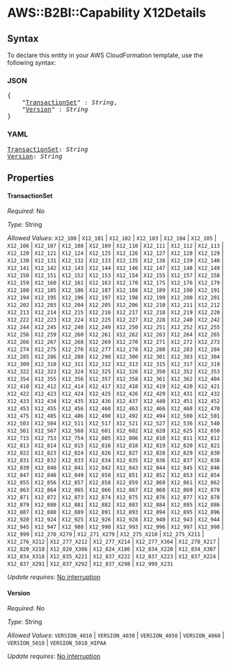 # AWS::B2BI::Capability X12Details

## Syntax

To declare this entity in your AWS CloudFormation template, use the following syntax:

### JSON

<pre>
{
    "<a href="#transactionset" title="TransactionSet">TransactionSet</a>" : <i>String</i>,
    "<a href="#version" title="Version">Version</a>" : <i>String</i>
}
</pre>

### YAML

<pre>
<a href="#transactionset" title="TransactionSet">TransactionSet</a>: <i>String</i>
<a href="#version" title="Version">Version</a>: <i>String</i>
</pre>

## Properties

#### TransactionSet

_Required_: No

_Type_: String

_Allowed Values_: <code>X12_100</code> | <code>X12_101</code> | <code>X12_102</code> | <code>X12_103</code> | <code>X12_104</code> | <code>X12_105</code> | <code>X12_106</code> | <code>X12_107</code> | <code>X12_108</code> | <code>X12_109</code> | <code>X12_110</code> | <code>X12_111</code> | <code>X12_112</code> | <code>X12_113</code> | <code>X12_120</code> | <code>X12_121</code> | <code>X12_124</code> | <code>X12_125</code> | <code>X12_126</code> | <code>X12_127</code> | <code>X12_128</code> | <code>X12_129</code> | <code>X12_130</code> | <code>X12_131</code> | <code>X12_132</code> | <code>X12_133</code> | <code>X12_135</code> | <code>X12_138</code> | <code>X12_139</code> | <code>X12_140</code> | <code>X12_141</code> | <code>X12_142</code> | <code>X12_143</code> | <code>X12_144</code> | <code>X12_146</code> | <code>X12_147</code> | <code>X12_148</code> | <code>X12_149</code> | <code>X12_150</code> | <code>X12_151</code> | <code>X12_152</code> | <code>X12_153</code> | <code>X12_154</code> | <code>X12_155</code> | <code>X12_157</code> | <code>X12_158</code> | <code>X12_159</code> | <code>X12_160</code> | <code>X12_161</code> | <code>X12_163</code> | <code>X12_170</code> | <code>X12_175</code> | <code>X12_176</code> | <code>X12_179</code> | <code>X12_180</code> | <code>X12_185</code> | <code>X12_186</code> | <code>X12_187</code> | <code>X12_188</code> | <code>X12_189</code> | <code>X12_190</code> | <code>X12_191</code> | <code>X12_194</code> | <code>X12_195</code> | <code>X12_196</code> | <code>X12_197</code> | <code>X12_198</code> | <code>X12_199</code> | <code>X12_200</code> | <code>X12_201</code> | <code>X12_202</code> | <code>X12_203</code> | <code>X12_204</code> | <code>X12_205</code> | <code>X12_206</code> | <code>X12_210</code> | <code>X12_211</code> | <code>X12_212</code> | <code>X12_213</code> | <code>X12_214</code> | <code>X12_215</code> | <code>X12_216</code> | <code>X12_217</code> | <code>X12_218</code> | <code>X12_219</code> | <code>X12_220</code> | <code>X12_222</code> | <code>X12_223</code> | <code>X12_224</code> | <code>X12_225</code> | <code>X12_227</code> | <code>X12_228</code> | <code>X12_240</code> | <code>X12_242</code> | <code>X12_244</code> | <code>X12_245</code> | <code>X12_248</code> | <code>X12_249</code> | <code>X12_250</code> | <code>X12_251</code> | <code>X12_252</code> | <code>X12_255</code> | <code>X12_256</code> | <code>X12_259</code> | <code>X12_260</code> | <code>X12_261</code> | <code>X12_262</code> | <code>X12_263</code> | <code>X12_264</code> | <code>X12_265</code> | <code>X12_266</code> | <code>X12_267</code> | <code>X12_268</code> | <code>X12_269</code> | <code>X12_270</code> | <code>X12_271</code> | <code>X12_272</code> | <code>X12_273</code> | <code>X12_274</code> | <code>X12_275</code> | <code>X12_276</code> | <code>X12_277</code> | <code>X12_278</code> | <code>X12_280</code> | <code>X12_283</code> | <code>X12_284</code> | <code>X12_285</code> | <code>X12_286</code> | <code>X12_288</code> | <code>X12_290</code> | <code>X12_300</code> | <code>X12_301</code> | <code>X12_303</code> | <code>X12_304</code> | <code>X12_309</code> | <code>X12_310</code> | <code>X12_311</code> | <code>X12_312</code> | <code>X12_313</code> | <code>X12_315</code> | <code>X12_317</code> | <code>X12_319</code> | <code>X12_322</code> | <code>X12_323</code> | <code>X12_324</code> | <code>X12_325</code> | <code>X12_326</code> | <code>X12_350</code> | <code>X12_352</code> | <code>X12_353</code> | <code>X12_354</code> | <code>X12_355</code> | <code>X12_356</code> | <code>X12_357</code> | <code>X12_358</code> | <code>X12_361</code> | <code>X12_362</code> | <code>X12_404</code> | <code>X12_410</code> | <code>X12_412</code> | <code>X12_414</code> | <code>X12_417</code> | <code>X12_418</code> | <code>X12_419</code> | <code>X12_420</code> | <code>X12_421</code> | <code>X12_422</code> | <code>X12_423</code> | <code>X12_424</code> | <code>X12_425</code> | <code>X12_426</code> | <code>X12_429</code> | <code>X12_431</code> | <code>X12_432</code> | <code>X12_433</code> | <code>X12_434</code> | <code>X12_435</code> | <code>X12_436</code> | <code>X12_437</code> | <code>X12_440</code> | <code>X12_451</code> | <code>X12_452</code> | <code>X12_453</code> | <code>X12_455</code> | <code>X12_456</code> | <code>X12_460</code> | <code>X12_463</code> | <code>X12_466</code> | <code>X12_468</code> | <code>X12_470</code> | <code>X12_475</code> | <code>X12_485</code> | <code>X12_486</code> | <code>X12_490</code> | <code>X12_492</code> | <code>X12_494</code> | <code>X12_500</code> | <code>X12_501</code> | <code>X12_503</code> | <code>X12_504</code> | <code>X12_511</code> | <code>X12_517</code> | <code>X12_521</code> | <code>X12_527</code> | <code>X12_536</code> | <code>X12_540</code> | <code>X12_561</code> | <code>X12_567</code> | <code>X12_568</code> | <code>X12_601</code> | <code>X12_602</code> | <code>X12_620</code> | <code>X12_625</code> | <code>X12_650</code> | <code>X12_715</code> | <code>X12_753</code> | <code>X12_754</code> | <code>X12_805</code> | <code>X12_806</code> | <code>X12_810</code> | <code>X12_811</code> | <code>X12_812</code> | <code>X12_813</code> | <code>X12_814</code> | <code>X12_815</code> | <code>X12_816</code> | <code>X12_818</code> | <code>X12_819</code> | <code>X12_820</code> | <code>X12_821</code> | <code>X12_822</code> | <code>X12_823</code> | <code>X12_824</code> | <code>X12_826</code> | <code>X12_827</code> | <code>X12_828</code> | <code>X12_829</code> | <code>X12_830</code> | <code>X12_831</code> | <code>X12_832</code> | <code>X12_833</code> | <code>X12_834</code> | <code>X12_835</code> | <code>X12_836</code> | <code>X12_837</code> | <code>X12_838</code> | <code>X12_839</code> | <code>X12_840</code> | <code>X12_841</code> | <code>X12_842</code> | <code>X12_843</code> | <code>X12_844</code> | <code>X12_845</code> | <code>X12_846</code> | <code>X12_847</code> | <code>X12_848</code> | <code>X12_849</code> | <code>X12_850</code> | <code>X12_851</code> | <code>X12_852</code> | <code>X12_853</code> | <code>X12_854</code> | <code>X12_855</code> | <code>X12_856</code> | <code>X12_857</code> | <code>X12_858</code> | <code>X12_859</code> | <code>X12_860</code> | <code>X12_861</code> | <code>X12_862</code> | <code>X12_863</code> | <code>X12_864</code> | <code>X12_865</code> | <code>X12_866</code> | <code>X12_867</code> | <code>X12_868</code> | <code>X12_869</code> | <code>X12_870</code> | <code>X12_871</code> | <code>X12_872</code> | <code>X12_873</code> | <code>X12_874</code> | <code>X12_875</code> | <code>X12_876</code> | <code>X12_877</code> | <code>X12_878</code> | <code>X12_879</code> | <code>X12_880</code> | <code>X12_881</code> | <code>X12_882</code> | <code>X12_883</code> | <code>X12_884</code> | <code>X12_885</code> | <code>X12_886</code> | <code>X12_887</code> | <code>X12_888</code> | <code>X12_889</code> | <code>X12_891</code> | <code>X12_893</code> | <code>X12_894</code> | <code>X12_895</code> | <code>X12_896</code> | <code>X12_920</code> | <code>X12_924</code> | <code>X12_925</code> | <code>X12_926</code> | <code>X12_928</code> | <code>X12_940</code> | <code>X12_943</code> | <code>X12_944</code> | <code>X12_945</code> | <code>X12_947</code> | <code>X12_980</code> | <code>X12_990</code> | <code>X12_993</code> | <code>X12_996</code> | <code>X12_997</code> | <code>X12_998</code> | <code>X12_999</code> | <code>X12_270_X279</code> | <code>X12_271_X279</code> | <code>X12_275_X210</code> | <code>X12_275_X211</code> | <code>X12_276_X212</code> | <code>X12_277_X212</code> | <code>X12_277_X214</code> | <code>X12_277_X364</code> | <code>X12_278_X217</code> | <code>X12_820_X218</code> | <code>X12_820_X306</code> | <code>X12_824_X186</code> | <code>X12_834_X220</code> | <code>X12_834_X307</code> | <code>X12_834_X318</code> | <code>X12_835_X221</code> | <code>X12_837_X222</code> | <code>X12_837_X223</code> | <code>X12_837_X224</code> | <code>X12_837_X291</code> | <code>X12_837_X292</code> | <code>X12_837_X298</code> | <code>X12_999_X231</code>

_Update requires_: [No interruption](https://docs.aws.amazon.com/AWSCloudFormation/latest/UserGuide/using-cfn-updating-stacks-update-behaviors.html#update-no-interrupt)

#### Version

_Required_: No

_Type_: String

_Allowed Values_: <code>VERSION_4010</code> | <code>VERSION_4030</code> | <code>VERSION_4050</code> | <code>VERSION_4060</code> | <code>VERSION_5010</code> | <code>VERSION_5010_HIPAA</code>

_Update requires_: [No interruption](https://docs.aws.amazon.com/AWSCloudFormation/latest/UserGuide/using-cfn-updating-stacks-update-behaviors.html#update-no-interrupt)

